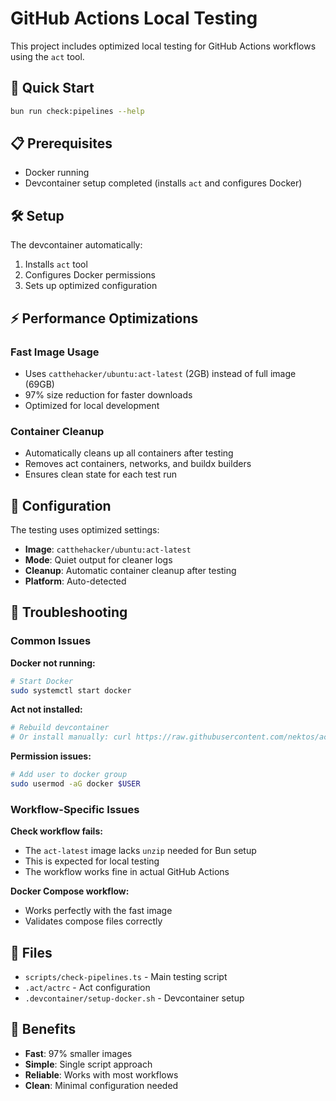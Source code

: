 # GitHub Actions Local Testing

This project includes optimized local testing for GitHub Actions workflows using the `act` tool.

## 🚀 Quick Start

```bash
bun run check:pipelines --help
```

## 📋 Prerequisites

- Docker running
- Devcontainer setup completed (installs `act` and configures Docker)

## 🛠️ Setup

The devcontainer automatically:
1. Installs `act` tool
2. Configures Docker permissions
3. Sets up optimized configuration

## ⚡ Performance Optimizations

### Fast Image Usage
- Uses `catthehacker/ubuntu:act-latest` (2GB) instead of full image (69GB)
- 97% size reduction for faster downloads
- Optimized for local development

### Container Cleanup
- Automatically cleans up all containers after testing
- Removes act containers, networks, and buildx builders
- Ensures clean state for each test run

## 🔧 Configuration

The testing uses optimized settings:
- **Image**: `catthehacker/ubuntu:act-latest`
- **Mode**: Quiet output for cleaner logs
- **Cleanup**: Automatic container cleanup after testing
- **Platform**: Auto-detected

## 🐛 Troubleshooting

### Common Issues

**Docker not running:**
```bash
# Start Docker
sudo systemctl start docker
```

**Act not installed:**
```bash
# Rebuild devcontainer
# Or install manually: curl https://raw.githubusercontent.com/nektos/act/master/install.sh | sudo bash
```

**Permission issues:**
```bash
# Add user to docker group
sudo usermod -aG docker $USER
```

### Workflow-Specific Issues

**Check workflow fails:**
- The `act-latest` image lacks `unzip` needed for Bun setup
- This is expected for local testing
- The workflow works fine in actual GitHub Actions

**Docker Compose workflow:**
- Works perfectly with the fast image
- Validates compose files correctly

## 📁 Files

- `scripts/check-pipelines.ts` - Main testing script
- `.act/actrc` - Act configuration
- `.devcontainer/setup-docker.sh` - Devcontainer setup

## 🎯 Benefits

- **Fast**: 97% smaller images
- **Simple**: Single script approach
- **Reliable**: Works with most workflows
- **Clean**: Minimal configuration needed 